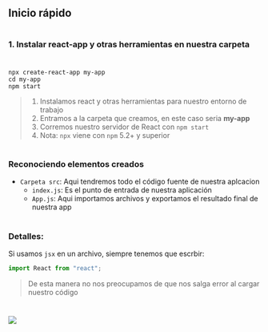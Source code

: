 ## **Inicio rápido**

#

### **1.** Instalar react-app y otras herramientas en nuestra carpeta

#

```npm
npx create-react-app my-app
cd my-app
npm start
```
> 1. Instalamos react y otras herramientas para nuestro entorno de trabajo
> 2. Entramos a la carpeta que creamos, en este caso seria **my-app**
> 3. Corremos nuestro servidor de React con `npm start`
> 4. Nota: `npx` viene con `npm` 5.2+ y superior

#

### Reconociendo elementos creados

- `Carpeta src`: Aqui tendremos todo el código fuente de nuestra aplcacion
  - `index.js`: Es el punto de entrada de nuestra aplicación
  - `App.js`: Aqui importamos archivos y exportamos el resultado final de nuestra app

#

### Detalles:

Si usamos `jsx` en un archivo, siempre tenemos que escrbir:

```js
import React from "react";
```

> De esta manera no nos preocupamos de que nos salga error al cargar nuestro código

# 

![](https://i.imgur.com/WN9YFEW.png)